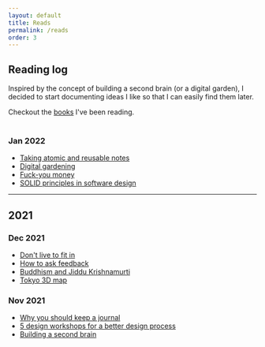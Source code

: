 ```yaml
---
layout: default
title: Reads
permalink: /reads
order: 3
---
```

<div class="page-banner">
    <h2>Reading log</h2>
</div>
Inspired by the concept of building a second brain (or a digital garden), I decided to start documenting ideas I like so that I can easily find them later.  

Checkout the [books](/bookshelf) I've been reading.
<br/><br/>

### Jan 2022
- [Taking atomic and reusable notes](https://maggieappleton.com/evergreens)
- [Digital gardening](https://maggieappleton.com/nontechnical-gardening)
- [Fuck-you money](https://thedeepdish.org/fuck-you-money/)
- [SOLID principles in software design](https://medium.com/backticks-tildes/the-s-o-l-i-d-principles-in-pictures-b34ce2f1e898)

----
## 2021

### Dec 2021
- [Don't live to fit in](https://www.epsilontheory.com/25-anti-mimetic-tactics-for-living-a-counter-cultural-life/)
- [How to ask feedback](https://www.samjulien.com/how-to-ask-for-feedback)
- [Buddhism and Jiddu Krishnamurti](http://www.katinkahesselink.net/sitemap.htm)
- [Tokyo 3D map](https://minitokyo3d.com/)

### Nov 2021
- [Why you should keep a journal](https://hbr.org/2017/07/the-more-senior-your-job-title-the-more-you-need-to-keep-a-journal)
- [5 design workshops for a better design process](https://www.nngroup.com/articles/5-ux-workshops/)
- [Building a second brain](https://aseemthakar.com/how-to-build-a-second-brain-as-a-software-developer/)